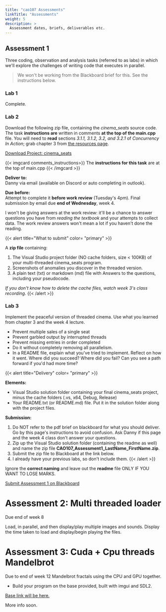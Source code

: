 ```yaml
---
title: "cao107 Assessments"
linkTitle: "Assessments"
weight: 5
description: >
  Assessment dates, briefs, deliverables etc.
---
```


## Assessment 1

Three coding, observation and analysis tasks (referred to as labs) in which we'll explore the challenges of writing code that executes in parallel.

> We won't be working from the Blackboard brief for this. See the instructions below.

### Lab 1

Complete.

### Lab 2

Download the following zip file, containing the _cinema\_seats_ source code. The task **instructions are** written in comments **at the top of the main.cpp** file. You will need to **read** sections _3.1.1, 3.1.2, 3.2, and 3.2.1_ of _Concurrency In Action_; grab chapter 3 from [the resources page](../resources/).

<a class="btn btn-lg btn-primary mr-3 mb-4" href="cinema_seats.zip" target="_blank">Download Project: cinema_seats<i class="fas fa-arrow-alt-circle-right ml-2"></i></a>

{{< imgcard comments_instructions>}}
The <b>instructions for this task</b> are at the top of main.cpp
{{< /imgcard >}}

**Deliver to:**  
Danny via email (available on Discord or auto completing in outlook).  

**Due before:**  
Attempt to complete it **before work review** (Tuesday's 4pm). Final submission by email due **end of Wednesday**, week 4. 

I won't be giving answers at the work review: it'll be a chance to answer questions you have from _reading the textbook_ and your attempts to collect data. The work review answers won't mean a lot if you haven't done the reading.
  
{{< alert title="What to submit" color= "primary" >}}  

A **zip file** containing:

1. The Visual Studio project folder (NO cache folders, size < 100KB) of your multi-threaded cinema_seats program.
2. Screenshots of anomalies you discover in the threaded version.
3. A plain text (txt) or markdown (md) file with Answers to the questions, including your pseudocode.

<i>If you don't know how to delete the cache files, watch week 3's class recording.</i>
{{< /alert >}}

### Lab 3

Implement the peaceful version of threaded cinema. Use what you learned from chapter 3 and the week 4 lecture.

- Prevent multiple sales of a single seat
- Prevent garbled output by interrupted threads
- Prevent missing entries in order completed
- Do it without completely removing all parallelism.
- In a README file, explain what you've tried to implement. Reflect on how it went. Where did you succeed? Where did you fail? Can you see a path forward if you'd had more time?

{{< alert title="Delivery" color= "primary" >}}

**Elements:**

* Visual Studio solution folder containing your final cinema_seats project, minus the cache folders (.vs, x64, Debug, Release)  
* Your README.txt (or README.md) file. Put it in the solution folder along with the project files.

**Submission:**
1. Do NOT refer to the pdf brief on blackboard for what you should deliver. Go by this page's instructions to avoid confusion. Ask Danny if this page and the week 4 class don't answer your questions.
2. Zip up the Visual Studio solution folder (containing the readme as well) and name the zip file **CAO107_Assessment1_LastName_FirstName.zip**.
3. Submit the zip file to Blackboard at the link below.
4. I already have your previous labs, so don't include them.
{{< /alert >}}

Ignore the **correct naming** and leave out the **readme** file ONLY IF YOU WANT TO LOSE MARKS.

<a class="btn btn-lg btn-primary mr-3 mb-4" href="https://laureate-au.blackboard.com/webapps/blackboard/content/listContentEditable.jsp?content_id=_9219125_1&course_id=_94382_1" target="_blank">Submit Assessment 1 on Blackboard<i class="fas fa-arrow-alt-circle-right ml-2"></i></a>

<!--

Xs and Os, noughts and crosses assessment 4.
What would have been marked as the solid approach?
Everyone went the cheap way with 2 dimensional arrays.
Bare minimum: randoms
Better: Go through a list of win states and see if we can head to one

Tree structures? Heaps?
Sounds like most won't have a solution that scales up.

We need:
Cache line optimisation
Threading

What have they done and understand well enough to apply those?



**A3 part 3:** thread pool may be too brutal, a trap. Mutexes, race conditions. 
Design pattern they would have to understand really well.
Get back to Noman week 4.

# Assessment 1: Labs

Optimising matrix math performance via:
  - memory access / cache hits
  - threading
  - thread pooling
Good: They should have complexity analysis from ADS
Bad: Many don't have the MAT102 for matrices 

Vectors in space 2d. atan2? Swarming. Boids type thing?

Sample, deliberately inefficient algorithm provided. If you don't know the theory it won't mean much. Single letter vars related to formula/complexity analysis etc

### Look at third assessment q2:
Figure out which number of threads per number of sortable elements. When to cap threads? When to start using threads?
Binary min heap, max heap by inserting numbers
Binary search tree, keeping left hand side higher than root node, right side lower.

**3 Deliverables:** Weeks **2, 3, 4.**

-->

# Assessment 2: Multi threaded loader

Due end of week 8

Load, in parallel, and then display/play multiple images and sounds. Display the time taken to load and display/begin playing the files.

<!-- 

Base given out: windows app with _File_ and _Exit_. _File - Load Image_ and _File - Load Sound_ each open a file browser. Uses Visual Studio gui bits, `rc` resource file.

Windows?
How do you display 100 images and play 100 sound images. IMGUI

Noman: It's about the windows context and callbacks. Not what they're taught.
Did you have to teach windows programming during those weeks 5-7? Yes he did.

From another version of my notes on laptop (oops):
They should leverage the threadpool class from A1. Work with a fixed number of threads, not just create one per file.
User can configure the fixed number of threads, load, and see how long it took. (Can see at what point threads stop helping)

**From Learning Outcomes:**
_Identify how operating systems bring the computer system components together to work cohesively._

**How does this match lectures?**
> * They'll need to add a display area for the timing results.
> * How will they display a bunch of diff images if they don't fit in the space?
> * Playing all the sounds at once will be a noisey mess, play them in sequence. Maybe a list box of some sort can be added to each side.
> * Given they've already used threads in A1, this seems like a windows api/windowing exercise partly. Thus tying in to OS side of things? 
> * Are we using windows api calls for loading or raw c++ file io?
> * Seems like the threads are mostly going to be i/o limited, so it's going to be less about cores and more about things like DMA and buses?

-->

# Assessment 3: Cuda + Cpu threads Mandelbrot

Due to end of week 12
Mandelbrot fractals using the CPU and GPU together.

* Build your program on the base provided, built with imgui and SDL2.

<a class="btn btn-lg btn-primary mr-3 mb-4" href="" target="_blank">Base link will be here.<i class="fas fa-arrow-alt-circle-right ml-2"></i></a>

More info soon. 

<!-- 
Look at GPR202. Also maybe noman slides from weeks 8-11.
Try to give them a base that lets them test it. Show knowledge not so much by writing their own cuda code but instead testing and choosing the write amounts of data to distribute across the right amount of threads. If they can do a good job of picking ranges of numbers to test, and come out with ones that optimize it well, then they're showing enough understanding.

Notes incoming from noman when he looks through ICG and GPR202.

* Cuda example fits all the criteria! Use imgui to compare how it uses 
* Make the subject about how you write guis to explore and measure these system capabilities, not understanding them in and out.
* What matters is showing you can test difference between CPU and GPU, finally how to use both.

Look for available resources: Cpu cores and Cuda hardware on a capable Nvidia Gpu. Create an interactive image of the mandelbrot set using these resources.

Zoom in and out.

Split work appropriately between available resources to maximise speed.

**Qs**
** What windowing/multimedia library? SFML? SDL2?
-->

